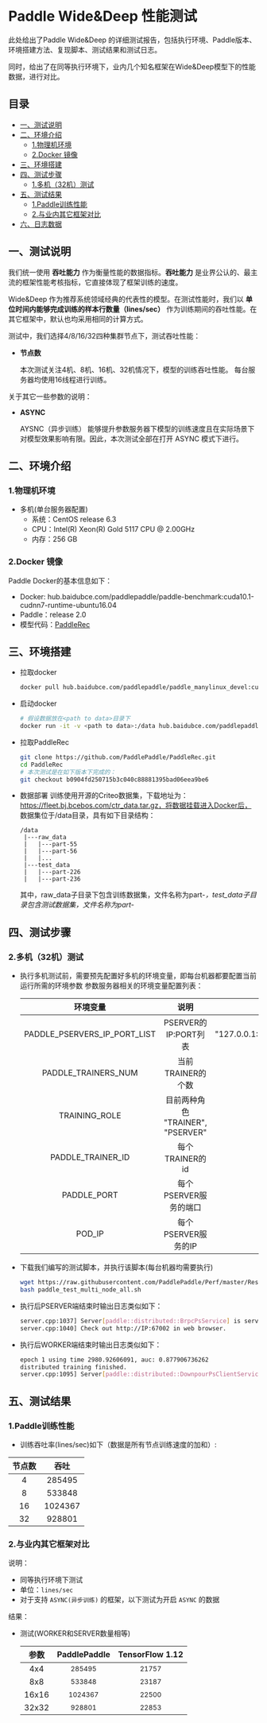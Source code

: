 <!-- omit in toc -->

# Paddle Wide&Deep 性能测试

此处给出了Paddle Wide&Deep 的详细测试报告，包括执行环境、Paddle版本、环境搭建方法、复现脚本、测试结果和测试日志。

同时，给出了在同等执行环境下，业内几个知名框架在Wide&Deep模型下的性能数据，进行对比。


<!-- omit in toc -->
## 目录
- [一、测试说明](#一测试说明)
- [二、环境介绍](#二环境介绍)
  - [1.物理机环境](#1物理机环境)
  - [2.Docker 镜像](#2docker-镜像)
- [三、环境搭建](#三环境搭建)
- [四、测试步骤](#四测试步骤)
  - [1.多机（32机）测试](#32机16线程测试)
- [五、测试结果](#五测试结果)
  - [1.Paddle训练性能](#1paddle训练性能)
  - [2.与业内其它框架对比](#2与业内其它框架对比)
- [六、日志数据](#六日志数据)

## 一、测试说明

我们统一使用 **吞吐能力** 作为衡量性能的数据指标。**吞吐能力** 是业界公认的、最主流的框架性能考核指标，它直接体现了框架训练的速度。

Wide&Deep 作为推荐系统领域经典的代表性的模型。在测试性能时，我们以 **单位时间内能够完成训练的样本行数量（lines/sec）** 作为训练期间的吞吐性能。在其它框架中，默认也均采用相同的计算方式。

测试中，我们选择4/8/16/32四种集群节点下，测试吞吐性能：

- **节点数**

   本次测试关注4机、8机、16机、32机情况下，模型的训练吞吐性能。
   每台服务器均使用16线程进行训练。


关于其它一些参数的说明：
- **ASYNC**

   AYSNC（异步训练） 能够提升参数服务器下模型的训练速度且在实际场景下对模型效果影响有限。因此，本次测试全部在打开 ASYNC 模式下进行。


## 二、环境介绍
### 1.物理机环境

- 多机(单台服务器配置)
  - 系统：CentOS release 6.3
  - CPU：Intel(R) Xeon(R) Gold 5117 CPU @ 2.00GHz 
  - 内存：256 GB


### 2.Docker 镜像

Paddle Docker的基本信息如下：

- Docker: hub.baidubce.com/paddlepaddle/paddle-benchmark:cuda10.1-cudnn7-runtime-ubuntu16.04
- Paddle：release 2.0
- 模型代码：[PaddleRec](https://github.com/PaddlePaddle/PaddleRec)


## 三、环境搭建

- 拉取docker
  ```bash
  docker pull hub.baidubce.com/paddlepaddle/paddle_manylinux_devel:cuda10.0-cudnn7
  ```

- 启动docker
  ```bash
  # 假设数据放在<path to data>目录下
  docker run -it -v <path to data>:/data hub.baidubce.com/paddlepaddle/paddle_manylinux_devel:cuda10.0-cudnn7 /bin/bash
  ```

- 拉取PaddleRec
  ```bash
  git clone https://github.com/PaddlePaddle/PaddleRec.git
  cd PaddleRec
  # 本次测试是在如下版本下完成的：
  git checkout b0904fd250715b3c040c88881395bad06eea9be6
  ```

- 数据部署
  训练使用开源的Criteo数据集，下载地址为：https://fleet.bj.bcebos.com/ctr_data.tar.gz，将数据挂载进入Docker后，
  数据集位于/data目录，具有如下目录结构：
  ```shell
  /data
   |---raw_data
   |   |---part-55
   |   |---part-56
   |   |...
   |---test_data
   |   |---part-226
   |   |---part-236
  ```
  其中，raw_data子目录下包含训练数据集，文件名称为part-*，test_data子目录包含测试数据集，文件名称为part-*

## 四、测试步骤

### 2.多机（32机）测试
- 执行多机测试前，需要预先配置好多机的环境变量，即每台机器都要配置当前运行所需的环境参数
  参数服务器相关的环境变量配置列表：

  | 环境变量 | 说明 | 示例 |
  |:-----:|:-----:|:------:|
  | PADDLE_PSERVERS_IP_PORT_LIST | PSERVER的IP:PORT列表 | "127.0.0.1:67001,127.0.0.1:67002" |
  | PADDLE_TRAINERS_NUM | 当前TRAINER的个数 | "20" |
  | TRAINING_ROLE | 目前两种角色 "TRAINER", "PSERVER" |
  | PADDLE_TRAINER_ID | 每个TRAINER的id | 12 |
  | PADDLE_PORT | 每个PSERVER服务的端口 | 67001 |
  | POD_IP | 每个PSERVER服务的IP | "127.0.0.1" |

- 下载我们编写的测试脚本，并执行该脚本(每台机器均需要执行)
  ```bash
  wget https://raw.githubusercontent.com/PaddlePaddle/Perf/master/ResNet50V1.5/scripts/ResNet50_32gpu_amp_bs208.yaml
  bash paddle_test_multi_node_all.sh
  ```

- 执行后PSERVER端结束时输出日志类似如下：
   ```bash
   server.cpp:1037] Server[paddle::distributed::BrpcPsService] is serving on port=62004.
   server.cpp:1040] Check out http://IP:67002 in web browser.
   ```

- 执行后WORKER端结束时输出日志类似如下：
   ```bash
   epoch 1 using time 2980.92606091, auc: 0.877906736262
   distributed training finished.
   server.cpp:1095] Server[paddle::distributed::DownpourPsClientService] is going to quit
   ```

## 五、测试结果

### 1.Paddle训练性能


- 训练吞吐率(lines/sec)如下（数据是所有节点训练速度的加和）:

| 节点数 | 吞吐 |
|:-----:|:-----:|
|4 | 285495 | 
|8 | 533848 | 
|16 | 1024367 |
|32 | 928801 | 

### 2.与业内其它框架对比

说明：
- 同等执行环境下测试
- 单位：`lines/sec`
- 对于支持 `ASYNC(异步训练)` 的框架，以下测试为开启 `ASYNC` 的数据

结果：
- 测试(WORKER和SERVER数量相等)

  | 参数 | PaddlePaddle | TensorFlow 1.12 |
  |:-----:|:-----:|:-----:|
  | 4x4   | <sup>285495</sup>  | <sup>21757</sup> |
  | 8x8   | <sup>533848</sup>  | <sup>23187</sup> |
  | 16x16 | <sup>1024367</sup>  | <sup>22500</sup> |
  | 32x32 | <sup>928801</sup> | <sup>22853</sup> |


